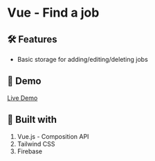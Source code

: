 # Vue - Find a job
## 🛠 Features
- Basic storage for adding/editing/deleting jobs 

## 🚀 Demo
[Live Demo](https://mellow-rolypoly-ffae5f.netlify.app/)

## 🔧 Built with 
1. Vue.js - Composition API
2. Tailwind CSS
3. Firebase


